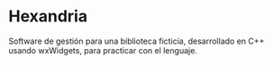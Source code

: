 # Hexandria
Software de gestión para una biblioteca ficticia, desarrollado en C++ usando wxWidgets, para practicar con el lenguaje.
